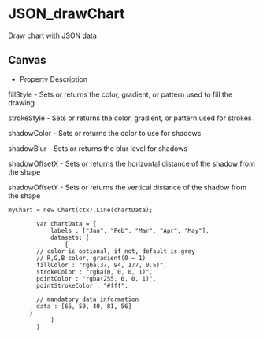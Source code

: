 # JSON_drawChart
Draw chart with JSON data

Canvas 
-----

- Property	Description

fillStyle	- Sets or returns the color, gradient, or pattern used to fill the drawing

strokeStyle	- Sets or returns the color, gradient, or pattern used for strokes

shadowColor	- Sets or returns the color to use for shadows

shadowBlur	- Sets or returns the blur level for shadows

shadowOffsetX	- Sets or returns the horizontal distance of the shadow from the shape

shadowOffsetY	- Sets or returns the vertical distance of the shadow from the shape


    myChart = new Chart(ctx).Line(chartData);
    
    		var chartData = {
				labels : ["Jan", "Feb", "Mar", "Apr", "May"],
				datasets: [
					{
            // color is optional, if not, default is grey
            // R,G,B color, gradient(0 ~ 1) 
            fillColor : "rgba(37, 94, 177, 0.5)",
            strokeColor : "rgba(0, 0, 0, 1)",
            pointColor : "rgba(255, 0, 0, 1)",
            pointStrokeColor : "#fff",

            // mandatory data information
            data : [65, 59, 40, 81, 56]
          }
				]
			}
